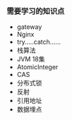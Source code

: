 ### 需要学习的知识点

* gateway
* Nginx
* try.....catch......
* 栈算法
* JVM     18集
* AtomicInteger
* CAS
* 分布式锁
* 反射
* 引用地址
* 数据埋点